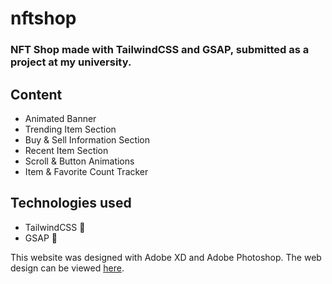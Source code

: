 # nftshop
### NFT Shop made with TailwindCSS and GSAP, submitted as a project at my university.

## Content
- Animated Banner
- Trending Item Section
- Buy & Sell Information Section
- Recent Item Section
- Scroll & Button Animations
- Item & Favorite Count Tracker

## Technologies used
- TailwindCSS :wind_chime:
- GSAP :honeybee:

This website was designed with Adobe XD and Adobe Photoshop.
The web design can be viewed [here](https://www.behance.net/gallery/124589221/NFT-Shop-Design-Concept-NFT-World).
